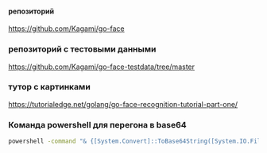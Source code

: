 #### репозиторий
https://github.com/Kagami/go-face

### репозиторий с тестовыми данными
https://github.com/Kagami/go-face-testdata/tree/master

### тутор с картинками
https://tutorialedge.net/golang/go-face-recognition-tutorial-part-one/


### Команда powershell для перегона в base64

```cmd
powershell -command "& {[System.Convert]::ToBase64String([System.IO.File]::ReadAllBytes('D:\projects\go_opencv\server\images\nurbek_doc.jpg'))}" > nurbek_doc.txt
```